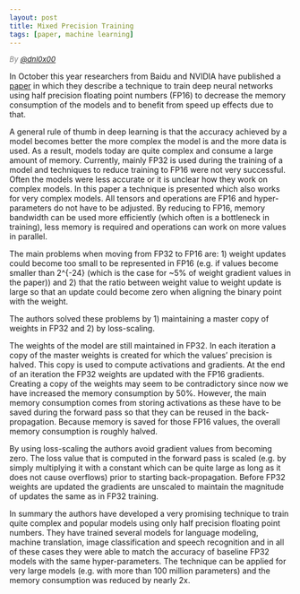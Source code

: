 ```yaml
---
layout: post
title: Mixed Precision Training
tags: [paper, machine learning]
---
```

<div style="font-size:small; color: gray; font-style: italic">
  By <a href="https://twitter.com/dnl0x00">@dnl0x00</a>
</div>

In October this year researchers from Baidu and NVIDIA have published a [paper](https://arxiv.org/pdf/1710.03740.pdf) in which they describe a technique to train deep neural networks using half precision floating point numbers (FP16) to decrease the memory consumption of the models and to benefit from speed up effects due to that.

A general rule of thumb in deep learning is that the accuracy achieved by a model becomes better the more complex the model is and the more data is used. As a result, models today are quite complex and consume a large amount of memory. Currently, mainly FP32 is used during the training of a model and techniques to reduce training to FP16 were not very successful. Often the models were less accurate or it is unclear how they work on complex models. In this paper a technique is presented which also works for very complex models. All tensors and operations are FP16 and hyper-parameters do not have to be adjusted. By reducing to FP16, memory bandwidth can be used more efficiently (which often is a bottleneck in training), less memory is required and operations can work on more values in parallel.

The main problems when moving from FP32 to FP16 are: 1) weight updates could become too small to be represented in FP16 (e.g. if values become smaller than 2^{-24} (which is the case for ~5% of weight gradient values in the paper)) and 2) that the ratio between weight value to weight update is large so that an update could become zero when aligning the binary point with the weight.

The authors solved these problems by 1) maintaining a master copy of weights in FP32 and 2) by loss-scaling.

The weights of the model are still maintained in FP32. In each iteration a copy of the master weights is created for which the values’ precision is halved. This copy is used to compute activations and gradients. At the end of an iteration the FP32 weights are updated with the FP16 gradients.
Creating a copy of the weights may seem to be contradictory since now we have increased the memory consumption by 50%. However, the main memory consumption comes from storing activations as these have to be saved during the forward pass so that they can be reused in the back-propagation. Because memory is saved for those FP16 values, the overall memory consumption is roughly halved.

By using loss-scaling the authors avoid gradient values from becoming zero. The loss value that is computed in the forward pass is scaled (e.g. by simply multiplying it with a constant which can be quite large as long as it does not cause overflows) prior to starting back-propagation. Before FP32 weights are updated the gradients are unscaled to maintain the magnitude of updates the same as in FP32 training.

In summary the authors have developed a very promising technique to train quite complex and popular models using only half precision floating point numbers. They have trained several models for language modeling, machine translation, image classification and speech recognition and in all of these cases they were able to match the accuracy of baseline FP32 models with the same hyper-parameters. The technique can be applied for very large models (e.g. with more than 100 million parameters) and the memory consumption was reduced by nearly 2x.

